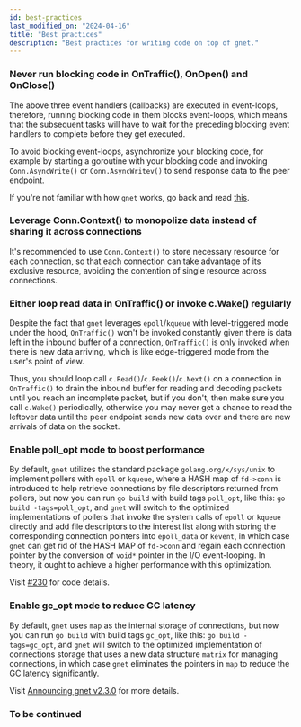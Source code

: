 ```yaml
---
id: best-practices
last_modified_on: "2024-04-16"
title: "Best practices"
description: "Best practices for writing code on top of gnet."
---
```


### Never run blocking code in OnTraffic(), OnOpen() and OnClose()

The above three event handlers (callbacks) are executed in event-loops, therefore, running blocking code in them blocks event-loops, which means that the subsequent tasks will have to wait for the preceding blocking event handlers to complete before they get executed.

To avoid blocking event-loops, asynchronize your blocking code, for example by starting a goroutine with your blocking code and invoking `Conn.AsyncWrite()` or `Conn.AsyncWritev()` to send response data to the peer endpoint.

If you're not familiar with how `gnet` works, go back and read [this](https://gnet.host/docs/about/overview/#networking-model-of-multiple-threadsgoroutines).

### Leverage Conn.Context() to monopolize data instead of sharing it across connections

It's recommended to use `Conn.Context()` to store necessary resource for each connection, so that each connection can take advantage of its exclusive resource, avoiding the contention of single resource across connections.


### Either loop read data in OnTraffic() or invoke c.Wake() regularly

Despite the fact that `gnet` leverages `epoll`/`kqueue` with level-triggered mode under the hood, `OnTraffic()` won't be invoked constantly given there is data left in the inbound buffer of a connection, `OnTraffic()` is only invoked when there is new data arriving, which is like edge-triggered mode from the user's point of view.

Thus, you should loop call `c.Read()`/`c.Peek()`/`c.Next()` on a connection in `OnTraffic()` to drain the inbound buffer for reading and decoding packets until you reach an incomplete packet, but if you don't, then make sure you call `c.Wake()` periodically, otherwise you may never get a chance to read the leftover data until the peer endpoint sends new data over and there are new arrivals of data on the socket.

### Enable poll_opt mode to boost performance

By default, `gnet` utilizes the standard package `golang.org/x/sys/unix` to implement pollers with `epoll` or `kqueue`, where a HASH map of `fd->conn` is introduced to help retrieve connections by file descriptors returned from pollers, but now you can run `go build` with build tags `poll_opt`, like this: `go build -tags=poll_opt`, and `gnet` will switch to the optimized implementations of pollers that invoke the system calls of `epoll` or `kqueue` directly and add file descriptors to the interest list along with storing the corresponding connection pointers into `epoll_data` or `kevent`, in which case `gnet` can get rid of the HASH MAP of `fd->conn` and regain each connection pointer by the conversion of `void*` pointer in the I/O event-looping. In theory, it ought to achieve a higher performance with this optimization.

Visit [#230](https://github.com/panjf2000/gnet/pull/230) for code details.

### Enable gc_opt mode to reduce GC latency

By default, `gnet` uses `map` as the internal storage of connections, but now you can run `go build` with build tags `gc_opt`, like this: `go build -tags=gc_opt`, and `gnet` will switch to the optimized implementation of connections storage that uses a new data structure `matrix` for managing connections, in which case `gnet` eliminates the pointers in `map` to reduce the GC latency significantly.

Visit [Announcing gnet v2.3.0](https://gnet.host/blog/announcing-gnet-v2-3-0/) for more details.

### To be continued